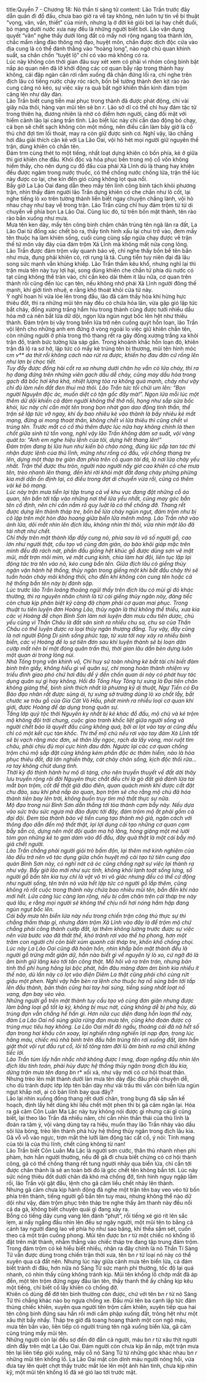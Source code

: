 title:Quyển 7 - Chương 18: Nỏ thần tí sàng tử
content:
Lão Trần trước đây dẫn quân đi đổ đấu, chưa bao giờ ra về tay không, nên luôn tự tin về bí thuật “vọng, văn, vấn, thiết” của mình, nhưng lạ ở đời kẻ giỏi bơi lại hay chết đuối, bỏ mạng dưới nước xưa nay đều là những người biết bơi. Lão vận dụng quyết “văn” nghe thấy dưới lòng đất có mấy nơi rộng ngang tòa thành lớn, chắc mẩm rằng đào thông mộ đạo, huyệt môn, chắn được dịch độc cửa vào địa cung là có thể đánh thẳng vào “hoàng long”, nào ngờ chủ quan khinh suất, sa chân chốn “tuyệt lộ” chỉ có vào mà không có ra.<br>Lúc này không còn thời gian đâu suy xét xem có phải vì nhóm công binh bật nắp áo quan nên đã lỡ khởi động các cơ quan bẫy rập trong thành hay không, cái đập ngàn cân rơi rầm xuống đã chặn đứng lối ra, chỉ nghe trên địch lâu có tiếng nước chảy róc rách, bốn bề tường thành đen kịt rào rào cung căng nỏ kéo, sự việc xảy ra quá bất ngờ khiến thần kinh đám trộm căng lên như dây đàn.<br>Lão Trần biết cung tiễn mai phục trong thành đã được phát động, chỉ vài giây nữa thôi, hàng vạn mũi tên sẽ b*n r*. Lão sở dĩ có thể chỉ huy đám tặc tử trong thiên hạ, đương nhiên là nhờ có điểm hơn người, càng đối mặt với hiểm cảnh lão lại càng trấn tĩnh. Lão biết lúc này chỉ cần dao động bỏ chạy, cả bọn sẽ chết sạch không còn một mống, nên điều cần làm bây giờ là cố thủ chờ đợi tìm lối thoát, may ra còn giữ được sinh cơ. Nghĩ vậy, lão chẳng hơi đâu giải thích cặn kẽ với La Lão Oai, vội hò hét mọi người giữ nguyên thế trận, dùng khiên cỏ chắn tên.<br>Đám trm cùng thét to một tiếng, nhất loạt dựng khiên cỏ bốn phía, kẻ ở giữa thì giơ khiên che đầu. Khói độc và hỏa phục bên trong mộ cổ vốn không hiếm thấy, cho nên dụng cụ đổ đấu của phái Xả Lĩnh dù là thang hay khiên đều được ngâm trong nước thuốc, có thể chống nước chống lửa, trận thế lúc này được co lại, che kín đến gió cũng không lọt qua nổi.<br>Bấy giờ La Lão Oai đang dẫn theo mấy tên lính công binh tách khỏi phương trận, nhìn thấy đám người lão Trần dựng khiên cỏ che chắn như lô cốt, lại nghe tiếng lò xo trên tường thành liền biết ngay chuyện chẳng lành, vội hò nhau chạy như bay về trong trận. Lão Trần cũng chỉ huy đám trộm từ từ di chuyển về phía bọn La Lão Oai. Cùng lúc đó, từ trên bốn mặt thành, tên rào rào bắn xuống như mưa.<br>Mưa tên ken dày, mấy tên công binh chậm chân trúng tên ngã lăn ra đất, La Lão Oai từ đống xác chết bò ra, thấy tình hình xấu lại chui trở vào, đem mấy tên thuộc hạ làm khiên sống, cuối cùng cũng sấp ngửa chạy được về trận thế tứ môn vây đáy của đám trộm Xả Lĩnh mà không mất nửa cọng lông.<br>Lão Trần được đám trộm vây quanh bảo vệ, chỉ nghe thấy bốn bề tên bắn như mưa, đụng phải khiên cỏ, rơi rụng lả tả. Cung tiễn tuy niên đại đã lâu song sức mạnh vẫn khủng khiếp. Lão Trần thầm kêu khổ, nhưng nghĩ lại thì trận mưa tên này tuy lợi hại, song dùng khiên che chắn tứ phía dù nước có tạt cũng không thể tràn vào, chỉ cần kéo dài thêm ít lâu nữa, cơ quan trên thành rồi cũng đến lúc cạn tên, nếu không nhờ phái Xả Lĩnh người đông thế mạnh, khí giới tinh nhuệ, e rằng khó thoát khỏi cửa tử này.<br>Ý nghĩ hoan hỉ vừa lóe lên trong đầu, lão đã cảm thấy hỏa khí hừng hực thiêu đốt, thì ra những mũi tên này đều có chứa hỏa lân, vừa gặp gió lập tức bắt cháy, đống xương trắng hẩm hiu trong thành cũng được tưới nhiều dầu hỏa mỡ cá nên bắt lửa dữ dội, ngọn lửa ngùn ngụt bốc lên hệt như thiêu thành. Đám trộm bị vây trong biển lửa trở nên cuống quýt hỗn loạn, lão Trần vội lệnh cho những anh em đứng ở vòng ngoài lo việc giữ khiên chắn tên, còn những người ở phía trong thò thang rết ra gảy đống xương trắng xa khỏi trận đồ, tránh bức tường lửa sáp gần. Trong khoảnh khắc hỗn loạn đó, khiên trận đã lộ ra sơ hở, lập tức có mấy kẻ trúng tên bị thương, mũi tên hình móc c*m v** da thịt rồi không cách nào rút ra được, khiến họ đau đớn cứ rống lên như lợn bị chọc tiết.<br>Tuy đẩy được đống hài cốt ra xa nhưng dưới chân họ vẫn có lửa cháy, thì ra họ đang đứng trên những viên gạch dầu dễ cháy, cũng may dầu hỏa trong gạch đã bốc hơi kha khá, nhiệt lượng tỏa ra không quá mạnh, cháy như vậy chỉ đủ làm nền đất đen thui mà thôi. Lão Trần tức tối chửi um lên: “Bọn người Nguyên độc ác, muốn diệt cỏ tận gốc đây mà!”. Ngọn lửa mỗi lúc một thêm dữ dội khiến cả đám người không thể thở nổi, họng như sắp sửa bốc khói, lúc này chỉ cần một tên trong bọn nhát gan dao động tinh thần, thế trận sẽ lập tức vỡ ngay, khi ấy bao nhiêu kẻ vào thành là bấy nhiêu kẻ mất mạng, đừng ai mong thoát thân, không chết vì lửa thiêu thì cũng chết vì trúng tên. Trước mắt có cố thủ thêm được lúc nữa hay không chính là then chốt giữa sinh tử tồn vong, nghĩ vậy lão Trần không dám sơ suất, vội vàng quát to: “Anh em nghe hiệu lệnh của tôi, dựng hết thang lên!”<br>Đám trộm đang bị lửa hun như kiến bò chảo nóng, đúng lúc sắp tan tác thì nhận được lệnh của thủ lĩnh, mừng như rồng có đầu, vội chống thang tre lên, dựng một tháp tre giản đơn phía trên cỗ quan tài đá, là nơi lửa cháy yếu nhất. Trận thế được thu tròn, người nào người nấy giơ cao khiên cỏ che mưa tên, trèo nhanh lên thang, đến khi rời khỏi mặt đất đang cháy phừng phừng kia mới dần ổn định lại, có điều trong đợt di chuyển vừa rồi, cũng có thêm vài kẻ bỏ mạng.<br>Lúc này trận mưa tiễn lại tập trung cả về khu vực đang đặt những cỗ áo quan, tên bắn tới tấp vào những nơi thế lửa yếu nhất, cũng may góc bắn tên cố định, nên chỉ cần nắm rõ quy luật là có thể chống đỡ. Thang rết được dựng lên thành tháp tre, bốn bề lửa cháy ngùn ngụt, đám trộm như bị cô lập trên một hòn đảo hoang giữa biển lửa mênh mông. Lão Trần nhờ vào ánh lửa, dõi mắt nhìn lên địch lâu, không nhìn thì thôi, vừa nhìn mặt lão đã tái nhợt như chết.<br>Chỉ thấy trên mặt thành lắp đầy cung nỏ, phía sau là vô số người gỗ, cao lớn như người thật, cấu tạo vô cùng đơn giản, áo bào khôi giáp mặc trên mình đều đã rách nát, phần đầu giống hệt khúc gỗ được dùng sơn vẽ mặt mũi, mắt trợn môi mím, vẻ mặt cung kính, chia làm hai đội, liên tục lặp lại động tác tra tên vào nỏ, kéo cung bắn tên. Giữa địch lâu có giếng thủy ngân vận hành hệ thống, thủy ngân trong giếng một khi bắt đầu chảy thì sẽ tuần hoàn chảy mãi không thôi, cho đến khi không còn cung tên hoặc cả hệ thống bắn tên này bị đánh sập.<br>Lúc trước lão Trần loáng thoáng ngửi thấy trên địch lâu có mùi gì đó khác thường, thì ra nguyên nhân chính là từ cái giếng thủy ngân này, đáng tiếc còn chưa kịp phân biệt kỹ càng đã chạm phải cơ quan mai phục. Trong thuật tu tiên luyện đơn Hoàng Lão, thủy ngân là thứ không thể thiếu, xưa kia các vị Hoàng đế chọn Bình Sơn làm nơi luyện đơn mưu cầu tiên dược, chủ yếu cũng vì Thần Châu là đất sản sinh ra nhiều chu sa, chu sa của Thần Châu có thể luyện được ra loại thủy ngân thượng đẳng. Tuy vậy, đây cũng là nơi người Động Di sinh sống phức tạp, từ xưa tới nay xảy ra nhiều binh biến, các vị Hoàng đế lo sợ tiên đơn sau khi luyện thành sẽ bị loạn dân cướp mất nên bí mật đóng quân trấn thủ, thời gian lâu dần bèn dựng luôn một quan ải trong lòng núi.<br>Nhà Tống trọng văn khinh võ, Chỉ huy sứ toàn những kẻ bất tài chỉ biết đàm binh trên giấy, không hiểu gì về quân sự, chỉ mong hoàn thành nhiệm vụ triều đình giao phó chứ hơi đâu để ý đến chốn quan ải này có phát huy tác dụng quân sự gì hay không. Hồi đó Tống Huy Tông tự xưng là Đại tiên chân không giáng thế, bình sinh thích nhất là phương kỹ dị thuật, Ngự Tiền có Đa Bảo đạo nhân rất được sủng ái, tự xưng sở trường dùng lò xo chốt lẫy, bắt chước xe trâu gỗ của Gia Cát Võ Hầu, phát minh ra nhiều loại cơ quan khí giới, được Hoàng đế áp dụng trong quân sự.<br>Tầng lớp quý tộc thời Nguyên kỵ nhất bị kẻ khác đổ đấu, mộ chủ và kẻ trộm mộ không đội trời chung, cuộc giao tranh khốc liệt giữa người sống và người chết bảo là quyết đấu cũng không quá, bởi ai lọt vào tay ai cũng đều chỉ có một kết cục tàn khốc. Thi thể mộ chủ nếu rơi vào tay đám Xả Lĩnh tất sẽ bị vạch răng móc đơn, xẻ thân lấy ngọc, rạch da lấy vòng, moi ruột tìm châu, phải chịu đủ mọi cực hình đau đớn. Ngược lại các cơ quan chống trộm chủ mộ sắp đặt cũng không kém phần độc ác thâm hiểm, nào là hỏa phục thiêu đốt, đá lớn nghiền thây, cát chảy chôn sống, kịch độc thối rữa... ra tay không chút dung tình.<br>Thời kỳ đó thịnh hành hư mộ di táng, cho nên truyền thuyết về đất dời thây lưu truyền rộng rãi đời Nguyên thực chất đều chỉ là gò đất giả đánh lừa tai mắt bọn trộm, cốt để thật giả đảo điên, quan quách minh khí được cất đặt chu đáo, sau khi phá nắp áo quan, bọn trộm sẽ cho rằng mộ chủ đã hóa thành tiên bay lên trời, không buồn truy tìm mộ thất thực sự nữa.<br>Mộ đạo trong núi Bình Sơn dẫn thẳng tới tòa thành cạm bẫy này. Nếu dựa vào sức trâu sức ngựa mà đào được tới đây, đám trộm mộ ắt phải gồm cả đại đội. Đem tòa thành bảo vệ tiền cung tạo thành mộ giả, ngăn cách với thông đạo dẫn đến mộ thất thật, lại lợi dụng cải tạo những cơ quan cạm bẫy sẵn có, dựng nên một đội quân ma hộ lăng, hòng giăng một mẻ lưới tóm gọn những kẻ to gan dám vào đổ đấu, đây quả thật là một cái bẫy mộ giả chết người.<br>Lão Trần chẳng phải người giỏi trò bấm độn, lại thêm mớ kinh nghiệm của lão đều trở nên vô tác dụng giữa chốn huyệt mộ cải tạo từ tiên cung đạo quán Bình Sơn này, có nghĩ nát cả óc cũng chẳng ngờ sự việc lại thành ra như vậy. Bấy giờ lão mới như sực tỉnh, không khỏi lạnh toát sống lưng, số người gỗ bắn tên kia tuy chỉ là vật vô tri vô giác nhưng đều có thể cử động như người sống, tên trên nỏ vừa hết lập tức có người gỗ lắp thêm, cũng không rõ rốt cuộc trong thành này chứa bao nhiêu mũi tên, bắn đến khi nào mới hết. Lửa càng lúc càng lan rộng, nếu bị cầm chân trên cái tháp tre này quá lâu, e rằng mọi người sẽ không thể chịu nổi hơi nóng hầm hập đang ngùn ngụt bốc lên.<br>Cái bẫy mưa tên biển lửa này nếu trong chiến trận công thủ thực sự thì chẳng thấm tháp gì, nhưng đám trộm Xả Lĩnh vào đây là để trộm mộ chứ chẳng phải công thành cướp đất, lại thêm không lường trước được sự việc nên vừa bước vào đã thất thế, khó tránh rơi vào thế hạ phong, hơn một trăm con người chỉ còn biết xúm quanh cái tháp tre, khốn khổ chống chọi.<br>Lúc này La Lão Oai cũng đã hoàn hồn, nhìn khắp bốn mặt thành đều là người gỗ trừng mắt giận dữ, hắn nào biết gì về nguyên lý lò xo, cứ ngỡ đó là âm binh giữ lăng kéo tới tấn công thật. Mồ hôi vã ra trên trán, nhưng bản tính thổ phỉ hung hăng lại bộc phát, hắn đâu màng đám âm bình kia nhiều ít thế nào, dù lần này có lọt vào điện Diêm La thật cũng phải chó cùng rứt giậu một phen. Nghĩ vậy hắn bèn ra lệnh cho thuộc hạ nổ súng bắn tới tấp lên đầu thành, bản thân cũng hai tay hai súng, tiếng súng nhất loạt nổ vang, đạn bay vèo vèo.<br>Những người gỗ trên mặt thành tuy cấu tạo vô cùng đơn giản nhưng được làm bằng loại gỗ tốt lạ kỳ, không bị mục nát, cũng không dễ bị phá hủy, dù trúng đạn vẫn chẳng hề hấn gì. Hơn nữa cục diện đang hỗn loạn thế này, đám La Lão Oai nổ súng giữa rừng đạn mưa tên, cũng khó đoán được có trúng mục tiêu hay không. La Lão Oai mắt đỏ ngầu, thoáng cái đã nã hết số đạn trong hai khẩu côn xoay, lại nghiến răng nghiến lợi nạp đạn, trong lúc hăng máu, chiếc mũ nhà binh trên đầu hắn trúng tên rơi xuống đất, làm hắn giật thót vội rụt đầu rụt cổ, lôi tổ tông tám đời lũ âm binh ra mà chửi không tiếc lời.<br>Lão Trần túm lấy hắn nhắc nhở không được l* m*ng, đoạn ngẩng đầu nhìn lên địch lâu tính toán, phải hủy được hệ thống thủy ngân trong địch lâu kia, dừng trận mưa tên đang b*n r* xối xả, như vậy mới có cơ hội thoát thân. Nhưng trèo lên mặt thành dưới làn mưa tên dày đặc đâu phải chuyện dễ, cho dù tránh được lớp lớp tên bắn dày như vãi trấu thì vẫn còn biển lửa ngùn ngụt khắp nơi, ai có bản lĩnh bay qua đây?<br>Lão lại nhìn xuống đống thang rết dưới chân, trong bụng đã sắp sẵn kế hoạch, định lấy hết dũng khí liều chết một phen thì bị gã câm ngăn lại. Hóa ra gã câm Côn Luân Ma Lặc này tuy không nói được gì nhưng cái gì cũng biết, lại theo lão Trần đã nhiều năm, chỉ cần nhìn thần thái của thủ lĩnh là đoán ra tâm ý, vội vàng dùng tay ra hiệu, muốn thay lão Trần nhảy vào dầu sôi lửa bỏng, trèo lên thành phá hủy hệ thống thủy ngân trong địch lâu kia. Gã vỗ vỗ vào ngực, trợn mắt thè lưỡi làm động tác cắt cổ, ý nói: Tính mạng của tôi là của thủ lĩnh, chết cũng không từ nan!<br>Lão Trần biết Côn Luân Ma Lặc là người sơn cước, thân thủ nhanh nhẹn phi phàm, hơn hẳn người thường, nếu để gã đi chưa biết chừng có cơ hội thành công, gã có thể chống thang rết tung người nhảy qua biển lửa, chỉ cần tới được chân thành là sẽ an toàn bởi đó là góc chết tên không bắn tới. Lúc này sức nóng thiêu đốt dưới chân đã khó mà chống đỡ, tình hình nguy ngập lắm rồi, lão Trần vội gật đầu, lệnh cho gã câm liều chết nhảy lên thành.<br>Nhưng gã câm chưa kịp hành động đã nghe một trận tên bay veo véo từ bốn phía trên thành, tiếng người gỗ bắn tên tuy mau, nhưng không thể nào dữ dội như vậy, đám trộm phục trên tháp tre nghe thấy âm thanh này đều nổi cả da gà, không biết chuyện quái gì đang xảy ra.<br>Bỗng có tiếng dây cung vang lên đánh “phựt”, rồi tiếng xé gió rít lên sắc lẹm, ai nấy ngẩng đầu nhìn lên đều sợ ngây người, một mũi tên to bằng cả cánh tay người đang lao về phía họ như sao băng, khí thếa sấm sét, cuốn theo cả một trận cuồng phong. Mũi tên được b*n r* từ một chiếc nỏ khổng lồ đặt trên mặt thành, nhằm thẳng vào chiếc tháp tre đang tập trung đám trộm.<br>Trong đám trộm có kẻ hiểu biết nhiều, nhận ra đây chính là nỏ Thần Tí Sàng Tử vẫn được dùng trong chiến trận thời xưa, tên b*n r* từ loại nỏ này có thể xuyên qua cả đất nện. Nhưng lúc này giữa cảnh mưa tên biển lửa, cả đám biết tránh đi đâu, hơn nữa nỏ Sàng Tử sức mạnh phi thường, tốc độ lại quá nhanh, có nhìn thấy cũng không tránh kịp. Mũi tên khổng lồ chớp mắt đã áp đến, một tên trộm đứng ngay đầu làn tên, thấy thanh thế ấy chẳng kịp kêu một tiếng, chỉ biết cố lấy khiên cỏ chống đỡ.<br>Khiên cỏ dùng để đỡ tên bình thường còn được, chứ với tên b*n r* từ nỏ Sàng Tử thì chẳng khác nào bọ ngựa chống xe. Đầu mũi tên ba cạnh lập tức đâm thủng chiếc khiên, xuyên qua người tên trộm cầm khiên, xuyên tiếp qua hai tên công binh đứng sau hắn rồi mới cắm phập xuống đất, trông hệt như một xâu thịt bầy nhầy. Tháp tre giờ đã toang hoang thành một con ngõ máu, mưa tên bắn vào, liên tiếp có người trúng tên ngã xuống biển lửa, gã câm cũng trúng mấy mũi tên.<br>Những người còn lại đều sợ đến đờ đẫn cả người, máu b*n r* từ xâu thịt người dính đầy trên mặt La Lão Oai. Đám người còn chưa kịp ẩn nấp, một trận mưa tên lại liên tiếp giội xuống, mấy cỗ nỏ Sàng Tử từ những góc khác nhau b*n r* những mũi tên khổng lồ. La Lão Oai mặt còn dính máu người nóng hổi, vừa đưa tay lên quệt chợt thấy trước mắt lóe lên một ánh hàn tinh, chưa kịp nhìn kỹ, một mũi tên khổng lồ đã xé gió lao tới trước mặt.
